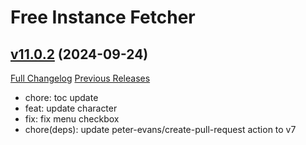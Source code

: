 # Free Instance Fetcher

## [v11.0.2](https://github.com/LiangYuxuan/FreeInstanceFetcher/tree/v11.0.2) (2024-09-24)
[Full Changelog](https://github.com/LiangYuxuan/FreeInstanceFetcher/compare/v11.0.1...v11.0.2) [Previous Releases](https://github.com/LiangYuxuan/FreeInstanceFetcher/releases)

- chore: toc update  
- feat: update character  
- fix: fix menu checkbox  
- chore(deps): update peter-evans/create-pull-request action to v7  